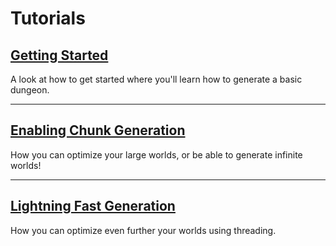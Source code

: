 # Tutorials

## [Getting Started](1.X/tutorials/getting_started.md)
A look at how to get started where you'll learn how to generate a basic dungeon.

---
## [Enabling Chunk Generation](1.X/tutorials/chunk_generation.md)
How you can optimize your large worlds, or be able to generate infinite worlds!

---
## [Lightning Fast Generation](1.X/tutorials/optimization.md)
How you can optimize even further your worlds using threading.